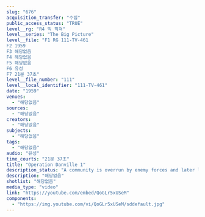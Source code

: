 ```yaml
---
slug: "676"
acquisition_transfer: "수집"
public_access_status: "TRUE"
level__rg: "R4 빅 픽쳐"
level__series: "The Big Picture"
level__file: "F1 RG 111-TV-461
F2 1959
F3 해당없음
F4 해당없음
F5 해당없음
F6 유성
F7 21분 37초"
level__file_number: "111"
level__local_identifier: "111-TV-461"
date: "1959"
venues: 
  - "해당없음"
sources: 
  - "해당없음"
creators: 
  - "해당없음"
subjects: 
  - "해당없음"
tags: 
  - "해당없음"
audio: "유성"
time_courts: "21분 37초"
title: "Operation Danville 1"
description_status: "A community is overrun by enemy forces and later liberated by friendly forces of the 82nd Airborne Division."
description: "해당없음"
shotlist: "해당없음"
media_type: "video"
link: "https://youtube.com/embed/QoGLr5xUSeM"
components: 
  - "https://img.youtube.com/vi/QoGLr5xUSeM/sddefault.jpg"
---
```

